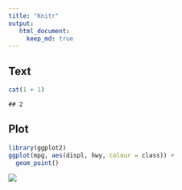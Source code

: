 ```yaml
---
title: "Knitr"
output:
   html_document: 
     keep_md: true
---
```


## Text


```r
cat(1 + 1)
```

```
## 2
```

## Plot


```r
library(ggplot2)
ggplot(mpg, aes(displ, hwy, colour = class)) + 
  geom_point()
```

![](knitr_files/figure-html/unnamed-chunk-2-1.png)<!-- -->
















